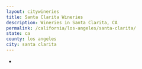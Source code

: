 ```yaml
---
layout: citywineries
title: Santa Clarita Wineries
description: Wineries in Santa Clarita, CA
permalink: /california/los-angeles/santa-clarita/
state: ca
county: los angeles
city: santa clarita
---
```

-
